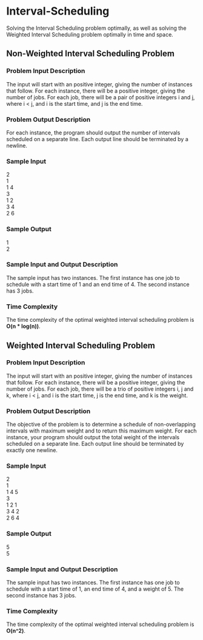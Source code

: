 # Interval-Scheduling
Solving the Interval Scheduling problem optimally, as well as solving the Weighted Interval Scheduling problem optimally in time and space.

## Non-Weighted Interval Scheduling Problem
### Problem Input Description
The input will start with an positive integer, giving the number of instances that follow. For each
instance, there will be a positive integer, giving the number of jobs. For each job, there will be a pair of
positive integers i and j, where i < j, and i is the start time, and j is the end time.
### Problem Output Description
For each instance, the program should output the number of intervals scheduled on a separate line.
Each output line should be terminated by a newline.
### Sample Input
2<br>
1<br>
1 4<br>
3<br>
1 2<br>
3 4<br>
2 6
### Sample Output
1<br>
2
### Sample Input and Output Description
The sample input has two instances. The first instance has one job to schedule with a start time of 1
and an end time of 4. The second instance has 3 jobs.
### Time Complexity
The time complexity of the optimal weighted interval scheduling problem is **O(n * log(n))**.

## Weighted Interval Scheduling Problem
### Problem Input Description
The input will start with an positive integer, giving the number of instances that follow. For each
instance, there will be a positive integer, giving the number of jobs. For each job, there will be a trio of
positive integers i, j and k, where i < j, and i is the start time, j is the end time, and k is the weight.
### Problem Output Description
The objective of the problem is to determine a schedule of non-overlapping intervals with maximum
weight and to return this maximum weight. For each instance, your program should output the total
weight of the intervals scheduled on a separate line. Each output line should be terminated by exactly
one newline.
### Sample Input
2<br>
1<br>
1 4 5<br>
3<br>
1 2 1<br>
3 4 2<br>
2 6 4
### Sample Output
5<br>
5
### Sample Input and Output Description
The sample input has two instances. The first instance has one job to schedule with a start time of 1,
an end time of 4, and a weight of 5. The second instance has 3 jobs.
### Time Complexity
The time complexity of the optimal weighted interval scheduling problem is **O(n^2)**.
